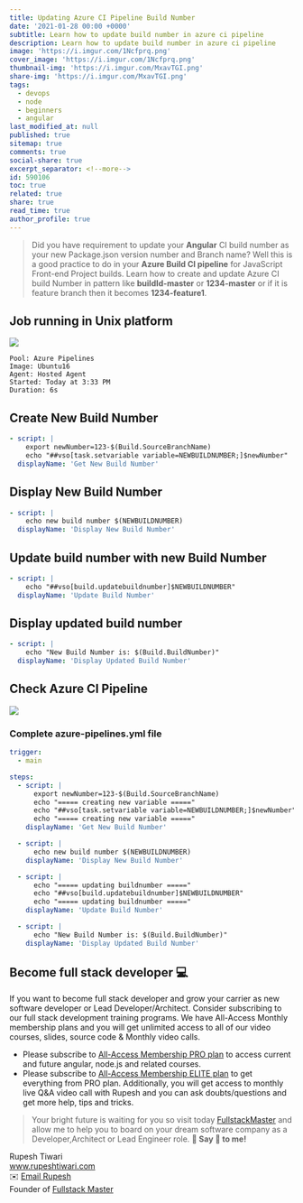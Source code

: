 ```yaml
---
title: Updating Azure CI Pipeline Build Number
date: '2021-01-28 00:00 +0000'
subtitle: Learn how to update build number in azure ci pipeline
description: Learn how to update build number in azure ci pipeline
image: 'https://i.imgur.com/1Ncfprq.png'
cover_image: 'https://i.imgur.com/1Ncfprq.png'
thumbnail-img: 'https://i.imgur.com/MxavTGI.png'
share-img: 'https://i.imgur.com/MxavTGI.png'
tags:
  - devops
  - node
  - beginners
  - angular
last_modified_at: null
published: true
sitemap: true
comments: true
social-share: true
excerpt_separator: <!--more-->
id: 590106
toc: true
related: true
share: true
read_time: true
author_profile: true
---
```


> Did you have requirement to update your **Angular** CI build number as your
> new Package.json version number and Branch name? Well this is a good practice
> to do in your **Azure Build CI pipeline** for JavaScript Front-end Project
> builds. Learn how to create and update Azure CI build Number in pattern like
> **buildId-master** or **1234-master** or if it is feature branch then it
> becomes **1234-feature1**.

## Job running in Unix platform

![](https://i.imgur.com/1hcP4pq.png)

```shell
Pool: Azure Pipelines
Image: Ubuntu16
Agent: Hosted Agent
Started: Today at 3:33 PM
Duration: 6s
```

## Create New Build Number

```yaml
- script: |
    export newNumber=123-$(Build.SourceBranchName)
    echo "##vso[task.setvariable variable=NEWBUILDNUMBER;]$newNumber"
  displayName: 'Get New Build Number'
```

## Display New Build Number

```yaml
- script: |
    echo new build number $(NEWBUILDNUMBER)
  displayName: 'Display New Build Number'
```

## Update build number with new Build Number

```yaml
- script: |
    echo "##vso[build.updatebuildnumber]$NEWBUILDNUMBER"
  displayName: 'Update Build Number'
```

## Display updated build number

```yaml
- script: |
    echo "New Build Number is: $(Build.BuildNumber)"
  displayName: 'Display Updated Build Number'
```

## Check Azure CI Pipeline

![](https://i.imgur.com/KvPBbxl.png)

### Complete azure-pipelines.yml file

```yaml
trigger:
  - main

steps:
  - script: |
      export newNumber=123-$(Build.SourceBranchName)
      echo "===== creating new variable ====="
      echo "##vso[task.setvariable variable=NEWBUILDNUMBER;]$newNumber"
      echo "===== creating new variable ====="
    displayName: 'Get New Build Number'

  - script: |
      echo new build number $(NEWBUILDNUMBER)
    displayName: 'Display New Build Number'

  - script: |
      echo "===== updating buildnumber ====="
      echo "##vso[build.updatebuildnumber]$NEWBUILDNUMBER"
      echo "===== updating buildnumber ====="
    displayName: 'Update Build Number'

  - script: |
      echo "New Build Number is: $(Build.BuildNumber)"
    displayName: 'Display Updated Build Number'
```

## Become full stack developer 💻

If you want to become full stack developer and grow your carrier as new software
developer or Lead Developer/Architect. Consider subscribing to our full stack
development training programs. We have All-Access Monthly membership plans and
you will get unlimited access to all of our video courses, slides, source code &
Monthly video calls.

- Please subscribe to
  [All-Access Membership PRO plan](https://www.fullstackmaster.net/pro) to
  access current and future angular, node.js and related courses.
- Please subscribe to
  [All-Access Membership ELITE plan](https://www.fullstackmaster.net/elite) to
  get everything from PRO plan. Additionally, you will get access to monthly
  live Q&A video call with Rupesh and you can ask doubts/questions and get more
  help, tips and tricks.

> Your bright future is waiting for you so visit today
> [FullstackMaster](www.fullstackmaster.net) and allow me to help you to board
> on your dream software company as a Developer,Architect or Lead Engineer role.
> **💖 Say 👋 to me!**

<div> 
Rupesh Tiwari </div><div>
<a href="https://www.rupeshtiwari.com"> www.rupeshtiwari.com</a> </div><div>
✉️ <a href="mailto:rupesh.tiwari.info@gmail.com?subject=Hi"> Email Rupesh</a> </div><div>
Founder of <a href="https://www.fullstackmaster.net"> Fullstack Master</a></div><div>
</div>
